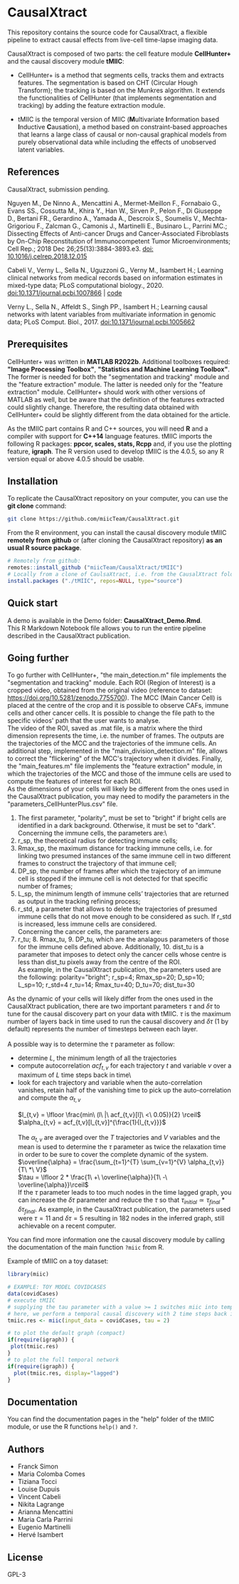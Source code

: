 # CausalXtract

This repository contains the source code for CausalXtract, a flexible pipeline to extract causal effects from live-cell time-lapse imaging data.

CausalXtract is composed of two parts: the cell feature module **CellHunter+** and the causal discovery module **tMIIC**:

* CellHunter+ is a method that segments cells, tracks them and extracts features. The segmentation is based on CHT (Circular Hough Transform); the tracking is based on the Munkres algorithm. 
It extends the functionalities of CellHunter (that implements segmentation and tracking) by adding the feature extraction module.

* tMIIC is the temporal version of MIIC (**M**ultivariate **I**nformation based **I**nductive **C**ausation), a method based on constraint-based approaches that learns a large class of causal or non-causal graphical models from purely observational data while including the effects of unobserved latent variables.


## References

CausalXtract, submission pending.

Nguyen M., De Ninno A., Mencattini A., Mermet-Meillon F., Fornabaio G., Evans SS., Cossutta M., Khira Y., Han W., Sirven P., Pelon F., Di Giuseppe D., Bertani FR., Gerardino A., Yamada A., Descroix S., Soumelis V., Mechta-Grigoriou F., Zalcman G., Camonis J., Martinelli E., Businaro L., Parrini MC.; Dissecting Effects of Anti-cancer Drugs and Cancer-Associated Fibroblasts by On-Chip Reconstitution of Immunocompetent Tumor Microenvironments; Cell Rep.; 2018 Dec 26;25(13):3884-3893.e3. [doi: 10.1016/j.celrep.2018.12.015](https://doi.org/10.1016/j.celrep.2018.12.015)

Cabeli V., Verny L., Sella N., Uguzzoni G., Verny M., Isambert H.; Learning clinical networks from medical records based on information estimates in mixed-type data; PLoS computational biology., 2020. [doi:10.1371/journal.pcbi.1007866](https://doi.org/10.1371/journal.pcbi.1007866) | [code](https://github.com/vcabeli/miic_PLoS)

Verny L., Sella N., Affeldt S., Singh PP., Isambert H.; Learning causal networks with latent variables from multivariate information in genomic data;  PLoS Comput. Biol., 2017. [doi:10.1371/journal.pcbi.1005662](https://doi.org/10.1371/journal.pcbi.1005662)


## Prerequisites

CellHunter+ was written in **MATLAB R2022b**. Additional toolboxes required: **"Image Processing Toolbox"**, **"Statistics and Machine Learning Toolbox"**. The former is needed for both the "segmentation and tracking" module and the "feature extraction" module. The latter is needed only for the "feature extraction" module. CellHunter+ should work with other versions of MATLAB as well, but be aware that the definition of the features extracted could slightly change. Therefore, the resulting data obtained with CellHunter+ could be slightly different from the data obtained for the article.

As the tMIIC part contains R and C++ sources, you will need **R** and a compiler with support for **C++14** language features. tMIIC imports the following R packages: **ppcor, scales, stats, Rcpp** and, if you use the plotting feature, **igraph**. The R version used to develop tMIIC is the 4.0.5, so any R version equal or above 4.0.5 should be usable.

## Installation

To replicate the CausalXtract repository on your computer, you can use the **git clone** command:

```bash
git clone https://github.com/miicTeam/CausalXtract.git
```

From the R environment, you can install the causal discovery module tMIIC **remotely from github** or (after cloning the CausalXtract repository) **as an usual R source package**.
```R
# Remotely from github:
remotes::install_github ("miicTeam/CausalXtract/tMIIC")
# Locally from a clone of CaulsaXtract, i.e. from the CausalXtract folder:
install.packages ("./tMIIC", repos=NULL, type="source") 
```

## Quick start

A demo is available in the Demo folder: **CausalXtract_Demo.Rmd**.\
This R Markdown Notebook file allows you to run the entire pipeline described in the CausalXtract publication.

## Going further

To go further with CellHunter+, "the main_detection.m" file implements the "segmentation and tracking" module. Each ROI (Region of Interest) is a cropped video, obtained from the original video (reference to dataset: https://doi.org/10.5281/zenodo.7755700). The MCC (Main Cancer Cell) is placed at the centre of the crop and it is possible to observe CAFs, immune cells and other cancer cells. 
It is possible to change the file path to the specific videos' path that the user wants to analyse.\
The video of the ROI, saved as .mat file, is a matrix where the third dimension represents the time, i.e. the number of frames. 
The outputs are the trajectories of the MCC and the trajectories of the immune cells.
An additional step, implemented in the "main_division_detection.m" file, allows to correct the "flickering" of the MCC's trajectory when it divides.
Finally, the "main_features.m" file implements the "feature extraction" module, in which the trajectories of the MCC and those of the immune cells are used to compute the features of interest for each ROI.
\
As the dimensions of your cells will likely be different from the ones used in the CausalXtract publication, you may need to modify the parameters in the "parameters_CellHunterPlus.csv" file.
1. The first parameter, "polarity", must be set to "bright" if bright cells are identified in a dark background. Otherwise, it must be set to "dark".\
Concerning the immune cells, the parameters are:\
2. r_sp, the theoretical radius for detecting immune cells; 
3. Rmax_sp, the maximum distance for tracking immune cells, i.e. for linking two presumed instances of the same immune cell in two different frames to construct the trajectory of that immune cell; 
4. DP_sp, the number of frames after which the trajectory of an immune cell is stopped if the immune cell is not detected for that specific number of frames;
5. L_sp, the minimum length of immune cells’ trajectories that are returned as output in the tracking refining process;
6. r_std, a parameter that allows to delete the trajectories of presumed immune cells that do not move enough to be considered as such. If r_std is increased, less immune cells are considered.\
Concerning the cancer cells, the parameters are: 
7. r_tu; 8. Rmax_tu, 9. DP_tu, which are the analagous parameters of those for the immune cells defined above.
Additionally, 10. dist_tu is a parameter that imposes to detect only the cancer cells whose centre is less than dist_tu pixels away from the centre of the ROI.\
As example, in the CausalXtract publication, the parameters used are the following:
polarity="bright";
r_sp=4; Rmax_sp=20; D_sp=10; L_sp=10; r_std=4
r_tu=14; Rmax_tu=40; D_tu=70; dist_tu=30

As the dynamic of your cells will likely differ from the ones used in the CausalXtract publication, there are two important parameters $\tau$ and $\delta\tau$ to tune for the causal discovery part on your data with tMIIC.
$\tau$ is the maximum number of layers back in time used to run the causal
discovery and $\delta\tau$ (1 by default) represents the number of timesteps between each layer.\
\
A possible way is to determine the $\tau$ parameter as follow:
- determine $L$, the minimum length of all the trajectories
- compute autocorrelation $acf_{t,v}$ for each trajectory $t$ and variable $v$ 
  over a maximum of $L$ time steps back in time\
- look for each trajectory and variable when the auto-correlation vanishes, retain half of the vanishing time to pick up the auto-correlation and compute the $\alpha_{t,v}$\
\
$l_{t,v} = \lfloor \frac{min\ (l\ |\ acf_{t,v}[l]\ <\ 0.05)}{2} \rceil$ \
$\alpha_{t,v} = acf_{t,v}[l_{t,v}]^{\frac{1}{l_{t,v}}}$ \
\
The $\alpha_{t,v}$ are averaged over the $T$ trajectories and $V$ variables and the mean is used to determine the $\tau$ parameter as twice the relaxation time in order to be sure to cover the complete dynamic of the system.
\
$\overline{\alpha} = \frac{\sum_{t=1}^{T} \sum_{v=1}^{V} \alpha_{t,v}}{T\ *\ V}$ \
$\tau = \lfloor 2 * \frac{1\ +\ \overline{\alpha}}{1\ -\ \overline{\alpha}}\rceil$ \
If the $\tau$ parameter leads to too much nodes in the time lagged graph, 
you can increase the $\delta\tau$ parameter and reduce the $\tau$ so that $\tau_{initial} \simeq \tau_{final} * \delta\tau_{final}$. 
As example, in the CausalXtract publication, the parameters used were 
$\tau=11$ and $\delta\tau=5$ resulting in 182 nodes in the inferred graph, still 
achievable on a recent computer.

You can find more information one the causal discovery module by calling the documentation of the main function `?miic` from R.

Example of tMIIC on a toy dataset:
```R
library(miic)

# EXAMPLE: TOY MODEL COVIDCASES
data(covidCases)
# execute tMIIC
# supplying the tau parameter with a value >= 1 switches miic into temporal mode 
# here, we perform a temporal causal discovery with 2 time steps back in history 
tmiic.res <- miic(input_data = covidCases, tau = 2)

# to plot the default graph (compact)
if(require(igraph)) {
 plot(tmiic.res)
}
# to plot the full temporal network
if(require(igraph)) {
  plot(tmiic.res, display="lagged")
}
```

## Documentation

You can find the documentation pages in the "help" folder of the tMIIC module, or use the R functions `help()` and `?`.

## Authors
- Franck Simon
- Maria Colomba Comes
- Tiziana Tocci
- Louise Dupuis
- Vincent Cabeli
- Nikita Lagrange 
- Arianna Mencattini
- Maria Carla Parrini
- Eugenio Martinelli
- Hervé Isambert

## License
GPL-3
